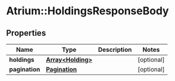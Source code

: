 # Atrium::HoldingsResponseBody

## Properties
Name | Type | Description | Notes
------------ | ------------- | ------------- | -------------
**holdings** | [**Array&lt;Holding&gt;**](Holding.md) |  | [optional] 
**pagination** | [**Pagination**](Pagination.md) |  | [optional] 


